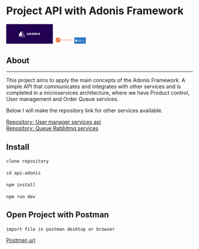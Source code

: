 # Project API with Adonis Framework

<img src="https://github.com/WictorHiago/api-adonis/blob/main/assets/adonis.png" width="25%">
<img src="https://github.com/WictorHiago/api-adonis/blob/main/assets/postman.png" width="10%">
<img src="https://github.com/WictorHiago/api-adonis/blob/main/assets/typescript.png" width="6%">

## About

<hr>
<p>
This project aims to apply the main concepts of the Adonis Framework. A simple API that communicates and integrates with other services and is completed in a microservices architecture, where we have Product control, User management and Order Queue services.

Below I will make the repository link for other services available.

</p>

<u><a href="#" target="blank">Repository: User manager services api</a></u>
<br>
<u><a href="#" target="blank">Repository: Queue Rabbitmq services</a></u>

## Install

```
clone repository

cd api-adonis

npm install

npm run dev

```

## Open Project with Postman

```
import file in postman desktop or browser
```

<u><a href="https://www.postman.com/downloads/" target="blank">Postman url</a></u>
